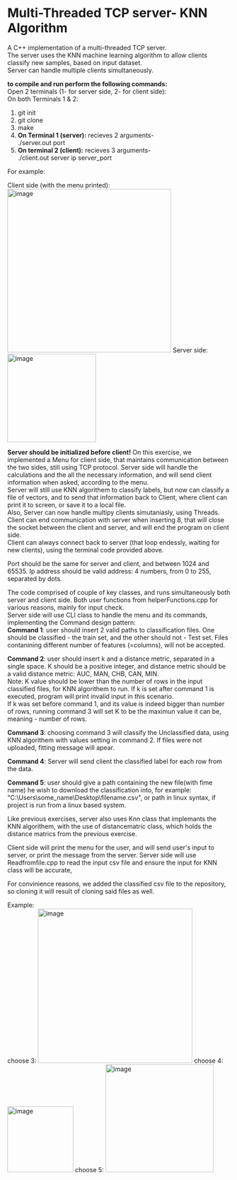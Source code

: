# Multi-Threaded TCP server- KNN Algorithm

A C++ implementation of a multi-threaded TCP server.  
The server uses the KNN machine learning algorithm to allow clients classify new samples, based on input dataset.  
Server can handle multiple clients simultaneously. 


**to compile and run perform the following commands:**  
Open 2 terminals (1- for server side, 2- for client side):  
On both Terminals 1 & 2:
1. git init  
2. git clone
3. make  
4. **On Terminal 1 (server):** recieves 2 arguments-   
./server.out port  
5. **On terminal 2 (client):** recieves 3 arguments-   
./client.out server ip server_port


For example:
<p float="left">
Client side (with the menu printed):
<img width="370" alt="image" src="https://user-images.githubusercontent.com/112930532/215842204-d997fb52-d259-49d4-a18d-3a7c476d8724.png">
Server side:
<img width="200" alt="image" src="https://user-images.githubusercontent.com/112930532/215843348-131db083-7029-45cc-9043-8471ff0da799.png">

**Server should be initialized before client!**
On this exercise, we implemented a Menu for client side, that maintains communication between the two sides, still using TCP protocol. Server side will handle the calculations and the all the necessary information, and will send client information when asked, according to the menu. <br>
Server will still use KNN algorithem to classify labels, but now can classify a file of vectors, and to send that information back to Client, where client can print it to screen, or save it to a local file. <br>
Also, Server can now handle multipy clients simutaniasly, using Threads. <br>
Client can end communication with server when inserting 8, that will close the socket between the client and server, and will end the program on client side.<br>
Client can always connect back to server (that loop endessly, waiting for new clients), using the terminal code provided above.

Port should be the same for server and client, and between 1024 and 65535.
Ip address should be valid address: 4 numbers, from 0 to 255, separated by dots.

The code comprised of couple of key classes, and runs simultaneously both server and client side. Both user functions from helperFunctions.cpp for various reasons, mainly for input check.<br>
Server side will use CLI class to handle the menu and its commands, implementing the Command design pattern:<br>
**Command 1**: user should insert 2 valid paths to classification files. One should be classified - the train set, and the other should not - Test set. 
Files contanining different number of features (=columns), will not be accepted.<br>

**Command 2**: user should insert k and a distance metric, separated in a single space. K should be a positive integer, and distance metric should be a valid distance metric: AUC, MAN, CHB, CAN, MIN. <br>
Note: K value should be lower than the number of rows in the input classified files, for KNN algorithem to run. If k is set after command 1 is executed, program will print invalid input in this scenario. <br>
If k was set before command 1, and its value is indeed bigger than number of rows, running command 3 will set K to be the maximun value it can be, meaning - number of rows. <br>

**Command 3**: choosing command 3 will classify the Unclassified data, using KNN algorithem with values setting in command 2. 
If files were not uploaded, fitting message will apear. <br>

**Command 4**: Server will send client the classified label for each row from the data.

**Command 5**: user should give a path containing the new file(with fime name) he wish to download the classification into, for example: "C:\Users\some_name\Desktop\filename.csv", or path in linux syntax, if project is run from a linux based system. <br>

Like previous exercises, server also uses Knn class that implemants the KNN algorithem, with the use of distancematric class, which holds the distance matrics from the previous exercise.

Client side will print the menu for the user, and will send user's input to server, or print the message from the server.
Server side will use Readfromfile.cpp to read the input csv file and ensure the input for KNN class will be accurate,

For convinience reasons, we added the classified csv file to the repository, so cloning it will result of cloning said files as well.

Example:  
choose 3: <img width="349" alt="image" src="https://user-images.githubusercontent.com/112930532/215844424-ac32221d-ba37-4b37-bda2-7a3cbfd10c25.png">
choose 4: <img width="149" alt="image" src="https://user-images.githubusercontent.com/112930532/215844286-32ac9baa-2f52-4863-9bfb-637877da58b7.png">
choose 5: <img width="244" alt="image" src="https://user-images.githubusercontent.com/112930532/215844023-5704434a-8837-44f7-aa83-496426a12dad.png">


